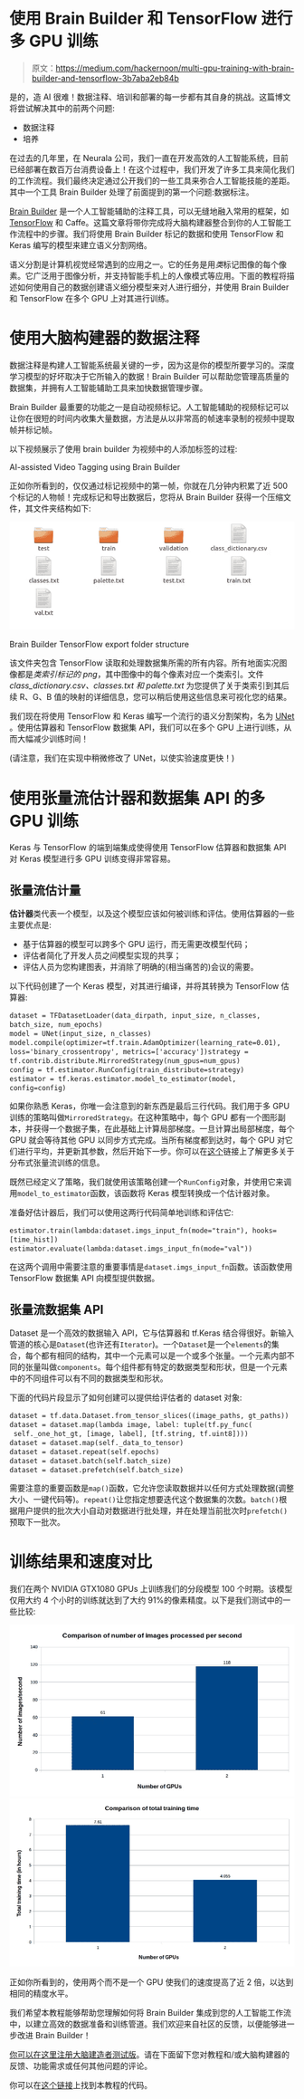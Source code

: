 # 使用 Brain Builder 和 TensorFlow 进行多 GPU 训练

> 原文：<https://medium.com/hackernoon/multi-gpu-training-with-brain-builder-and-tensorflow-3b7aba2eb84b>

是的，造 AI 很难！数据注释、培训和部署的每一步都有其自身的挑战。这篇博文将尝试解决其中的前两个问题:

*   数据注释
*   培养

在过去的几年里，在 Neurala 公司，我们一直在开发高效的人工智能系统，目前已经部署在数百万台消费设备上！在这个过程中，我们开发了许多工具来简化我们的工作流程。我们最终决定通过公开我们的一些工具来弥合人工智能技能的差距。其中一个工具 Brain Builder 处理了前面提到的第一个问题:数据标注。

[Brain Builder](https://info.neurala.com/brain-builder) 是一个人工智能辅助的注释工具，可以无缝地融入常用的框架，如 [TensorFlow](https://hackernoon.com/tagged/tensorflow) 和 Caffe。这篇文章将带你完成将大脑构建器整合到你的人工智能工作流程中的步骤。我们将使用 Brain Builder 标记的数据和使用 TensorFlow 和 Keras 编写的模型来建立语义分割网络。

语义分割是计算机视觉经常遇到的应用之一。它的任务是用*类*标记图像的每个像素。它广泛用于图像分析，并支持智能手机上的人像模式等应用。下面的教程将描述如何使用自己的数据创建语义细分模型来对人进行细分，并使用 Brain Builder 和 TensorFlow 在多个 GPU 上对其进行训练。

# 使用大脑构建器的数据注释

数据注释是构建人工智能系统最关键的一步，因为这是你的模型所要学习的。深度学习模型的好坏取决于它所输入的数据！Brain Builder 可以帮助您管理高质量的数据集，并拥有人工智能辅助工具来加快数据管理步骤。

Brain Builder 最重要的功能之一是自动视频标记。人工智能辅助的视频标记可以让你在很短的时间内收集大量数据，方法是从以非常高的帧速率录制的视频中提取帧并标记帧。

以下视频展示了使用 brain builder 为视频中的人添加标签的过程:

AI-assisted Video Tagging using Brain Builder

正如你所看到的，仅仅通过标记视频中的第一帧，你就在几分钟内积累了近 500 个标记的人物帧！完成标记和导出数据后，您将从 Brain Builder 获得一个压缩文件，其文件夹结构如下:

![](img/3305bffc4b359c15fbad06833e868c62.png)

Brain Builder TensorFlow export folder structure

该文件夹包含 TensorFlow 读取和处理数据集所需的所有内容。所有地面实况图像都是*类索引标记的 png*，其中图像中的每个像素对应一个类索引。文件 *class_dictionary.csv、classes.txt 和 palette.txt* 为您提供了关于类索引到其后续 R、G、B 值的映射的详细信息，您可以稍后使用这些信息来可视化您的结果。

我们现在将使用 TensorFlow 和 Keras 编写一个流行的语义分割架构，名为 [UNet](https://arxiv.org/abs/1505.04597) 。使用估算器和 TensorFlow 数据集 API，我们可以在多个 GPU 上进行训练，从而大幅减少训练时间！

(请注意，我们在实现中稍微修改了 UNet，以使实验速度更快！)

# 使用张量流估计器和数据集 API 的多 GPU 训练

Keras 与 TensorFlow 的端到端集成使得使用 TensorFlow 估算器和数据集 API 对 Keras 模型进行多 GPU 训练变得非常容易。

## 张量流估计量

**估计器**类代表一个模型，以及这个模型应该如何被训练和评估。使用估算器的一些主要优点是:

*   基于估算器的模型可以跨多个 GPU 运行，而无需更改模型代码；
*   评估者简化了开发人员之间模型实现的共享；
*   评估人员为您构建图表，并消除了明确的(相当痛苦的)会议的需要。

以下代码创建了一个 Keras 模型，对其进行编译，并将其转换为 TensorFlow 估算器:

```
dataset = TFDatasetLoader(data_dirpath, input_size, n_classes, batch_size, num_epochs)
model = UNet(input_size, n_classes)
model.compile(optimizer=tf.train.AdamOptimizer(learning_rate=0.01), loss='binary_crossentropy', metrics=['accuracy'])strategy = tf.contrib.distribute.MirroredStrategy(num_gpus=num_gpus)
config = tf.estimator.RunConfig(train_distribute=strategy)
estimator = tf.keras.estimator.model_to_estimator(model, config=config)
```

如果你熟悉 Keras，你唯一会注意到的新东西是最后三行代码。我们用于多 GPU 训练的策略叫做`MirroredStrategy`。在这种策略中，每个 GPU 都有一个图形副本，并获得一个数据子集，在此基础上计算局部梯度。一旦计算出局部梯度，每个 GPU 就会等待其他 GPU 以同步方式完成。当所有梯度都到达时，每个 GPU 对它们进行平均，并更新其参数，然后开始下一步。你可以在[这个](https://www.youtube.com/watch?v=bRMGoPqsn20)链接上了解更多关于分布式张量流训练的信息。

既然已经定义了策略，我们就使用该策略创建一个`RunConfig`对象，并使用它来调用`model_to_estimator`函数，该函数将 Keras 模型转换成一个估计器对象。

准备好估计器后，我们可以使用这两行代码简单地训练和评估它:

```
estimator.train(lambda:dataset.imgs_input_fn(mode="train"), hooks=[time_hist])
estimator.evaluate(lambda:dataset.imgs_input_fn(mode="val"))
```

在这两个调用中需要注意的重要事情是`dataset.imgs_input_fn`函数。该函数使用 TensorFlow 数据集 API 向模型提供数据。

## 张量流数据集 API

Dataset 是一个高效的数据输入 API，它与估算器和 tf.Keras 结合得很好。新输入管道的核心是`Dataset`(也许还有`Iterator`)。一个`Dataset`是一个`elements`的集合，每个都有相同的结构，其中一个元素可以是一个或多个张量。一个元素内部不同的张量叫做`components`。每个组件都有特定的数据类型和形状，但是一个元素中的不同组件可以有不同的数据类型和形状。

下面的代码片段显示了如何创建可以提供给评估者的 dataset 对象:

```
dataset = tf.data.Dataset.from_tensor_slices((image_paths, gt_paths))
dataset = dataset.map(lambda image, label: tuple(tf.py_func(
 self._one_hot_gt, [image, label], [tf.string, tf.uint8])))
dataset = dataset.map(self._data_to_tensor)
dataset = dataset.repeat(self.epochs)
dataset = dataset.batch(self.batch_size)
dataset = dataset.prefetch(self.batch_size)
```

需要注意的重要函数是`map()`函数，它允许您读取数据并以任何方式处理数据(调整大小、一键代码等)。`repeat()`让您指定想要迭代这个数据集的次数。`batch()`根据用户提供的批次大小自动对数据进行批处理，并在处理当前批次时`prefetch()`预取下一批次。

# 训练结果和速度对比

我们在两个 NVIDIA GTX1080 GPUs 上训练我们的分段模型 100 个时期。该模型仅用大约 4 个小时的训练就达到了大约 91%的像素精度。以下是我们测试中的一些比较:

![](img/4be4bbac73c95c86d9cfcd0661ce989c.png)![](img/6e45dec9e63b318f868d4f0543e1be0d.png)

正如你所看到的，使用两个而不是一个 GPU 使我们的速度提高了近 2 倍，以达到相同的精度水平。

我们希望本教程能够帮助您理解如何将 Brain Builder 集成到您的人工智能工作流中，以建立高效的数据准备和训练管道。我们欢迎来自社区的反馈，以便能够进一步改进 Brain Builder！

[你可以在这里注册大脑建造者测试版](https://info.neurala.com/brain-builder)。请在下面留下您对教程和/或大脑构建器的反馈、功能需求或任何其他问题的评论。

你可以在[这个链接](https://github.com/neurala/Neurala-Tutorials/tree/master/01_multi_gpu_tf_keras)上找到本教程的代码。